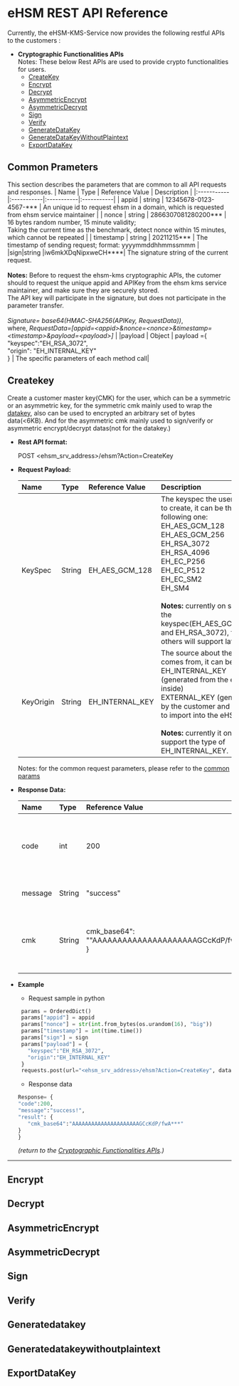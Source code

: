 

# eHSM REST API Reference

Currently, the eHSM-KMS-Service now provides the following restful APIs to the customers :


- **Cryptographic Functionalities APIs**<br>
  Notes: These below Rest APIs are used to provide crypto functionalities for users.
  - [CreateKey](#CreateKey)
  - [Encrypt](#Encrypt)
  - [Decrypt](#Decrypt)
  - [AsymmetricEncrypt](#AsymmetricEncrypt)
  - [AsymmetricDecrypt](#AsymmetricDecrypt)
  - [Sign](#Sign)
  - [Verify](#Verify)
  - [GenerateDataKey](#GenerateDataKey)
  - [GenerateDataKeyWithoutPlaintext](#GenerateDataKeyWithoutPlaintext)
  - [ExportDataKey](#ExportDataKey)

## Common Prameters
This section describes the parameters that are common to all API requests and responses.
 | Name | Type | Reference Value | Description |
 |:-----------|:-----------|:-----------|:-----------|
 | appid | string | 12345678-0123-4567-*** | An unique id to request ehsm in a domain, which is requested<br> from ehsm service maintainer |
 | nonce | string  | 2866307081280200*** | 16 bytes random number, 15 minute validity; <br>Taking the current time as the benchmark, detect nonce within 15 minutes, which cannot be repeated  |
 | timestamp | string  | 20211215*** | The timestamp of sending request; format: yyyymmddhhmmssmmm |
 |sign|string   |iw6mkXDqNipxweCH****| The signature string of the current request.<br><br>**Notes:** Before to request the ehsm-kms cryptographic APIs, the cutomer should to request the unique appid and APIKey from the ehsm kms service maintainer, and make sure they are securely stored.<br>The API key will participate in the signature, but does not participate in the parameter transfer.<br><br>*Signature= base64(HMAC-SHA256(APIKey, RequestData))*, <br>where, *RequestData=[appid=\<appid\>&nonce=\<nonce\>&timestamp=\<timestamp\>&payload=\<payload\>]* |
 |payload | Object | payload ={<br>"keyspec":"EH_RSA_3072",<br> "origin": "EH_INTERNAL_KEY"<br>} | The specific parameters of each method call|
   

## Createkey
Create a customer master key(CMK) for the user, which can be a symmetric or an asymmetric key, for the symmetric cmk mainly used to wrap the [datakey](#Generatedatakey), also can be used to encrypted an arbitrary set of bytes data(<6KB). And for the asymmetric cmk mainly used to sign/verify or asymmetric encrypt/decrypt datas(not for the datakey.)

- **Rest API format:**

   POST <ehsm_srv_address>/ehsm?Action=CreateKey


- **Request Payload:**

   | Name | Type | Reference Value | Description |
   |:-----------|:-----------|:-----------|:-----------|
   | KeySpec | String   |  EH_AES_GCM_128 |The keyspec the user want to create, it can be the following one: <br>EH_AES_GCM_128 <br>EH_AES_GCM_256<br>EH_RSA_3072<br>EH_RSA_4096<br>EH_EC_P256<br>EH_EC_P512<br>EH_EC_SM2<br>EH_SM4<br><br>**Notes:**  currently on support the keyspec(EH_AES_GCM_128 and EH_RSA_3072), for others will support later.|
   | KeyOrigin| String | EH_INTERNAL_KEY | The source about the cmk comes from, it can be:<br> EH_INTERNAL_KEY (generated from the eHSM inside)<br>EXTERNAL_KEY (generated by the customer and want to import into the eHSM)<br><br>**Notes:** currently it only support the type of EH_INTERNAL_KEY. |

  Notes: for the common request parameters, please refer to the [common params](#Common-Prameters)
   
- **Response Data:**

  | Name | Type | Reference Value | Description |
  |:-----------|:-----------|:-----------|:-----------|
  | code | int | 200 | The result of the method call, 200 is success, others are fail|
  | message | String | "success" | The description of result |
  | cmk| String |cmk_base64":<br> ""AAAAAAAAAAAAAAAAAAAAAGCcKdP/fwAA***"}<br>  }  |The result in json object for the cmk which in based64 encoding |

- **Example**
	- Request sample in python
   ```python
    params = OrderedDict()
    params["appid"] = appid
    params["nonce"] = str(int.from_bytes(os.urandom(16), "big"))
    params["timestamp"] = int(time.time())
    params["sign"] = sign
    params["payload"] = {
      "keyspec":"EH_RSA_3072",
      "origin":"EH_INTERNAL_KEY"
    }
    requests.post(url="<ehsm_srv_address>/ehsm?Action=CreateKey", data=json.dumps(params), headers=headers)
   ```

	- Response data
	 ```python
	Response= {
    "code":200,
    "message":"success!",
    "result": {
        "cmk_base64":"AAAAAAAAAAAAAAAAAAAAAGCcKdP/fwA***"
     }
     }
    ```
   *(return to the [Cryptographic Functionalities APIs](#eHSM-REST-API-Reference).)*
---
## Encrypt

## Decrypt

## AsymmetricEncrypt

## AsymmetricDecrypt

## Sign

## Verify

## Generatedatakey

## Generatedatakeywithoutplaintext

## ExportDataKey
